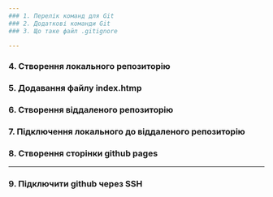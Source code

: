 ```yaml
---
### 1. Перелік команд для Git
### 2. Додаткові команди Git
### 3. Що таке файл .gitignore

---
```


### 4. Створення локального репозиторію
### 5. Додавання файлу index.htmp
### 6. Створення віддаленого репозиторію
### 7. Підключення локального до віддаленого репозиторію
### 8. Створення сторінки github pages

---

### 9. Підключити github через SSH





